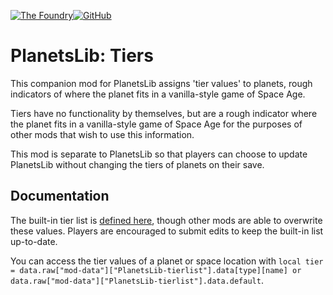 [![The Foundry](https://img.shields.io/badge/Discord-%235865F2.svg?style=for-the-badge&logo=discord&logoColor=white)](https://thefoundrygg.com)[![GitHub](https://img.shields.io/badge/github-%23121011.svg?style=for-the-badge&logo=github&logoColor=white)](https://github.com/danielmartin0/factorio-PlanetsLib-Tiers)

# PlanetsLib: Tiers

This companion mod for PlanetsLib assigns 'tier values' to planets, rough indicators of where the planet fits in a vanilla-style game of Space Age. 

Tiers have no functionality by themselves, but are a rough indicator where the planet fits in a vanilla-style game of Space Age for the purposes of other mods that wish to use this information.

This mod is separate to PlanetsLib so that players can choose to update PlanetsLib without changing the tiers of planets on their save.

## Documentation

The built-in tier list is [defined here](https://github.com/danielmartin0/factorio-PlanetsLib-Tiers/blob/main/tiers.lua), though other mods are able to overwrite these values. Players are encouraged to submit edits to keep the built-in list up-to-date.

You can access the tier values of a planet or space location with `local tier = data.raw["mod-data"]["PlanetsLib-tierlist"].data[type][name] or data.raw["mod-data"]["PlanetsLib-tierlist"].data.default`.